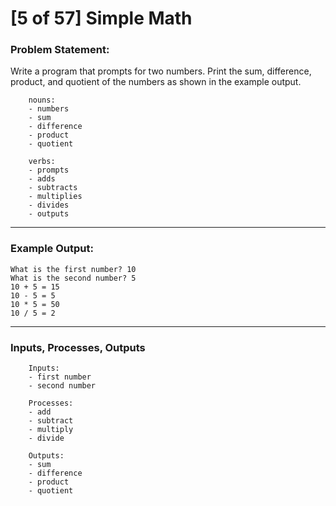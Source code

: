 # [5 of 57] Simple Math

### Problem Statement:
Write a program that prompts for two numbers. Print the sum, difference, product, and quotient of the numbers as shown in the example output.

        nouns:
        - numbers
        - sum
        - difference
        - product
        - quotient
        
        verbs:
        - prompts
        - adds
        - subtracts
        - multiplies
        - divides
        - outputs

---
### Example Output:

    What is the first number? 10
    What is the second number? 5
    10 + 5 = 15
    10 - 5 = 5
    10 * 5 = 50
    10 / 5 = 2
  
---
### Inputs, Processes, Outputs

        Inputs:
        - first number
        - second number
        
        Processes:
        - add
        - subtract
        - multiply
        - divide
        
        Outputs:
        - sum
        - difference
        - product
        - quotient

